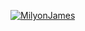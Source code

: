 [![MilyonJames](https://github-readme-stats-git-masterorgs-github-readme-stats-team.vercel.app/api?username=MilyonJames&include_orgs=true&theme=algolia)](https://github.com/anuraghazra/github-readme-stats)
